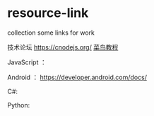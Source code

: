 # resource-link
collection some links for work


技术论坛
https://cnodejs.org/
[菜鸟教程](http://www.runoob.com/)


JavaScript ：



Android ：
https://developer.android.com/docs/


C#:


Python:

